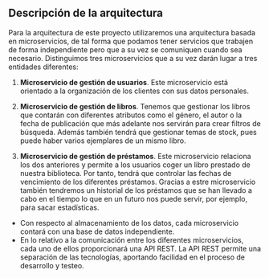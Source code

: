 ## Descripción de la arquitectura

Para la arquitectura de este proyecto utilizaremos una arquitectura basada en microservicios, de tal forma que podamos tener servicios que trabajen de forma independiente pero que a su vez se comuniquen cuando sea necesario. Distinguimos tres microservicios que a su vez darán lugar a tres entidades diferentes:

1. **Microservicio de gestión de usuarios**. Este microservicio está orientado a la organización de los clientes con sus datos personales.

2. **Microservicio de gestión de libros**. Tenemos que gestionar los libros que contarán con diferentes atributos como el género, el autor o la fecha de publicación que más adelante nos servirán para crear filtros de búsqueda. Además también tendrá que gestionar temas de stock, pues puede haber varios ejemplares de un mismo libro.

3. **Microservicio de gestión de préstamos**. Este microservicio relaciona los dos anteriores y permite a los usuarios coger un libro prestado de nuestra biblioteca. Por tanto, tendrá que controlar las fechas de vencimiento de los diferentes préstamos. Gracias a estre microservicio también tendremos un historial de los préstamos que se han llevado a cabo en el tiempo lo que en un futuro nos puede servir, por ejemplo, para sacar estadísticas.

- Con respecto al almacenamiento de los datos, cada microservicio contará con una base de datos independiente.
- En lo relativo a la comunicación entre los diferentes microservicios, cada uno de ellos proporcionará una API REST. La API REST permite una separación de las tecnologías, aportando facilidad en el proceso de desarrollo y testeo.
